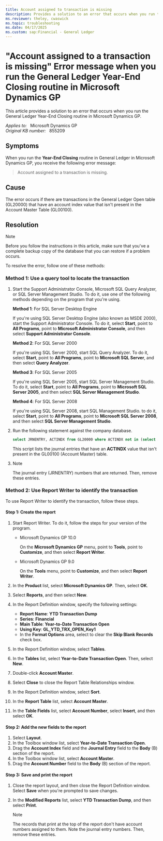 ```yaml
---
title: Account assigned to transaction is missing
description: Provides a solution to an error that occurs when you run the General Ledger Year-End Closing routine in Microsoft Dynamics GP.
ms.reviewer: theley, cwaswick
ms.topic: troubleshooting
ms.date: 04/17/2025
ms.custom: sap:Financial - General Ledger
---
```

# "Account assigned to a transaction is missing" Error message when you run the General Ledger Year-End Closing routine in Microsoft Dynamics GP

This article provides a solution to an error that occurs when you run the General Ledger Year-End Closing routine in Microsoft Dynamics GP.

_Applies to:_ &nbsp; Microsoft Dynamics GP  
_Original KB number:_ &nbsp; 855209

## Symptoms

When you run the **Year-End Closing** routine in General Ledger in Microsoft Dynamics GP, you receive the following error message:

> Account assigned to a transaction is missing.

## Cause

The error occurs if there are transactions in the General Ledger Open table (GL20000) that have an account index value that isn't present in the Account Master Table (GL00100).

## Resolution

> [!NOTE]
> Before you follow the instructions in this article, make sure that you've a complete backup copy of the database that you can restore if a problem occurs.

To resolve the error, follow one of these methods:

### Method 1: Use a query tool to locate the transaction

1. Start the Support Administrator Console, Microsoft SQL Query Analyzer, or SQL Server Management Studio. To do it, use one of the following methods depending on the program that you're using.

    **Method 1**: For SQL Server Desktop Engine

    If you're using SQL Server Desktop Engine (also known as MSDE 2000), start the Support Administrator Console. To do it, select **Start**, point to **All Programs**, point to **Microsoft Administrator Console**, and then select **Support Administrator Console**.

    **Method 2**: For SQL Server 2000

    If you're using SQL Server 2000, start SQL Query Analyzer. To do it, select **Start**, point to **All Programs**, point to **Microsoft SQL Server**, and then select **Query Analyzer**.

    **Method 3**: For SQL Server 2005

    If you're using SQL Server 2005, start SQL Server Management Studio. To do it, select **Start**, point to **All Programs**, point to **Microsoft SQL Server 2005**, and then select **SQL Server Management Studio**.

    **Method 4**: For SQL Server 2008

    If you're using SQL Server 2008, start SQL Management Studio. to do it, select **Start**, point to **All Programs**, point to **Microsoft SQL Server 2008**, and then select **SQL Server Management Studio**.  

2. Run the following statement against the company database.

    ```sql
    select JRNENTRY, ACTINDX from GL20000 where ACTINDX not in (select ACTINDX from GL00100) 
    ```

    This script lists the journal entries that have an **ACTINDX** value that isn't present in the GL00100 (Account Master) table.

3. > [!NOTE]
   > The journal entry (JRNENTRY) numbers that are returned. Then, remove these entries.

### Method 2: Use Report Writer to identify the transaction

To use Report Writer to identify the transaction, follow these steps.

#### Step 1: Create the report

1. Start Report Writer. To do it, follow the steps for your version of the program.
   - Microsoft Dynamics GP 10.0

      On the **Microsoft Dynamics GP** menu, point to **Tools**, point to **Customize**, and then select **Report Writer**.
   - Microsoft Dynamics GP 9.0

      On the **Tools** menu, point to **Customize**, and then select **Report Writer**.

2. In the **Product** list, select **Microsoft Dynamics GP**. Then, select **OK**.

3. Select **Reports**, and then select **New**.
4. In the Report Definition window, specify the following settings:
   - **Report Name**: **YTD Transaction Dump**  
   - **Series**: **Financial**  
   - **Main Table**: **Year-to-Date Transaction Open**  
   - **Using Key**: **GL_YTD_TRX_OPEN_Key1**  
   - In the **Format Options** area, select to clear the **Skip Blank Records** check box.

5. In the Report Definition window, select **Tables**.
6. In the **Tables** list, select **Year-to-Date Transaction Open**. Then, select **New**.
7. Double-click **Account Master**.
8. Select **Close** to close the Report Table Relationships window.
9. In the Report Definition window, select **Sort**.
10. In the **Report Table** list, select **Account Master**.
11. In the **Table Fields** list, select **Account Number**, select **Insert**, and then select **OK**.

#### Step 2: Add the new fields to the report

1. Select **Layout**.
2. In the Toolbox window list, select **Year-to-Date Transaction Open**.
3. Drag the **Account Index** field and the **Journal Entry** field to the **Body** (B) section of the report.
4. In the Toolbox window list, select **Account Master**.
5. Drag the **Account Number** field to the **Body** (B) section of the report.

#### Step 3: Save and print the report

1. Close the report layout, and then close the Report Definition window. Select **Save** when you're prompted to save changes.
2. In the **Modified Reports** list, select **YTD Transaction Dump**, and then select **Print**.

    > [!NOTE]
    > The records that print at the top of the report don't have account numbers assigned to them. Note the journal entry numbers. Then, remove these entries.
